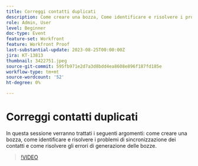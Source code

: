 ```yaml
---
title: Correggi contatti duplicati
description: Come creare una bozza, Come identificare e risolvere i problemi di sincronizzazione dei contatti e Come risolvere gli errori di generazione della bozza.
role: Admin, User
level: Beginner
doc-type: Event
feature-set: Workfront
feature: Workfront Proof
last-substantial-update: 2023-08-25T00:00:00Z
jira: KT-13813
thumbnail: 3422751.jpeg
source-git-commit: 595fb971e2d7a3d8bdd4ea8608e896f187fd185e
workflow-type: tm+mt
source-wordcount: '52'
ht-degree: 0%

---
```



# Correggi contatti duplicati

In questa sessione verranno trattati i seguenti argomenti: come creare una bozza, come identificare e risolvere i problemi di sincronizzazione dei contatti e come risolvere gli errori di generazione delle bozze.

>[!VIDEO](https://video.tv.adobe.com/v/3422751/?learn=on)
